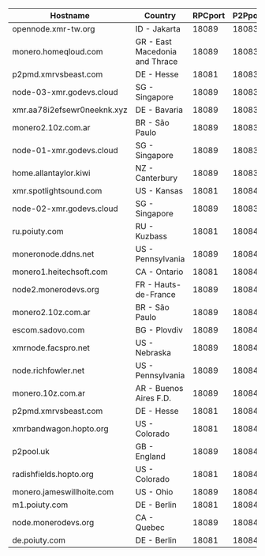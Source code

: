 Hostname | Country | RPCport | P2Pport
--- | --- | --- | ---
opennode.xmr-tw.org | ID - Jakarta | 18089 | 18083
monero.homeqloud.com | GR - East Macedonia and Thrace | 18089 | 18083
p2pmd.xmrvsbeast.com | DE - Hesse | 18081 | 18083
node-03-xmr.godevs.cloud | SG - Singapore | 18089 | 18083
xmr.aa78i2efsewr0neeknk.xyz | DE - Bavaria | 18089 | 18083
monero2.10z.com.ar | BR - São Paulo | 18089 | 18083
node-01-xmr.godevs.cloud | SG - Singapore | 18089 | 18083
home.allantaylor.kiwi | NZ - Canterbury | 18089 | 18083
xmr.spotlightsound.com | US - Kansas | 18081 | 18084
node-02-xmr.godevs.cloud | SG - Singapore | 18089 | 18083
ru.poiuty.com | RU - Kuzbass | 18081 | 18084
moneronode.ddns.net | US - Pennsylvania | 18089 | 18084
monero1.heitechsoft.com | CA - Ontario | 18081 | 18084
node2.monerodevs.org | FR - Hauts-de-France | 18089 | 18084
monero2.10z.com.ar | BR - São Paulo | 18089 | 18084
escom.sadovo.com | BG - Plovdiv | 18089 | 18084
xmrnode.facspro.net | US - Nebraska | 18089 | 18084
node.richfowler.net | US - Pennsylvania | 18089 | 18084
monero.10z.com.ar | AR - Buenos Aires F.D. | 18089 | 18084
p2pmd.xmrvsbeast.com | DE - Hesse | 18081 | 18084
xmrbandwagon.hopto.org | US - Colorado | 18081 | 18084
p2pool.uk | GB - England | 18089 | 18084
radishfields.hopto.org | US - Colorado | 18081 | 18084
monero.jameswillhoite.com | US - Ohio | 18089 | 18084
m1.poiuty.com | DE - Berlin | 18081 | 18084
node.monerodevs.org | CA - Quebec | 18089 | 18084
de.poiuty.com | DE - Berlin | 18081 | 18084
